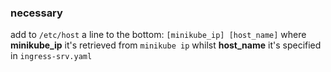 ### necessary

add to `/etc/host` a line to the bottom:
`[minikube_ip] [host_name]`
where **minikube_ip** it's retrieved from `minikube ip`
whilst **host_name** it's specified in `ingress-srv.yaml`